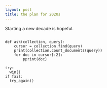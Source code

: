 ```yaml
---
layout: post
title: the plan for 2020s
---
```


Starting a new decade is hopeful.

```python3

def ask(collection, query):
    cursor = collection.find(query)
    print(collection.count_documents(query))
    for doc in cursor[:2]:
        pprint(doc)
        
try:
  win()
if fail:
  try_again()

```
